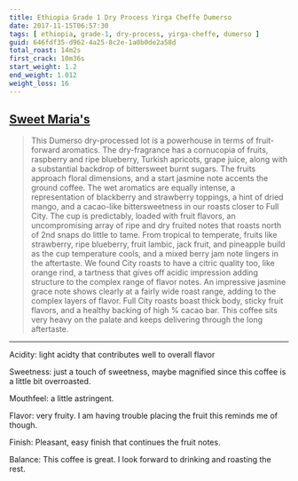 ```yaml
---
title: Ethiopia Grade 1 Dry Process Yirga Cheffe Dumerso
date: 2017-11-15T06:57:30
tags: [ ethiopia, grade-1, dry-process, yirga-cheffe, dumerso ]
guid: 646fdf35-d962-4a25-8c2e-1a0b0de2a58d
total_roast: 14m2s
first_crack: 10m36s
start_weight: 1.2
end_weight: 1.012
weight_loss: 16
---
```


## [Sweet Maria's][sm]

[sm]: https://web.archive.org/web/20171110224429/https://www.sweetmarias.com/product/ethiopia-gr-1-dry-process-yirg-dumerso

> This Dumerso dry-processed lot is a powerhouse in terms of fruit-forward
> aromatics. The dry-fragrance has a cornucopia of fruits, raspberry and ripe
> blueberry, Turkish apricots, grape juice, along with a substantial backdrop of
> bittersweet burnt sugars. The fruits approach floral dimensions, and a start
> jasmine note accents the ground coffee. The wet aromatics are equally intense,
> a representation of blackberry and strawberry toppings, a hint of dried mango,
> and a cacao-like bittersweetness in our roasts closer to Full City. The cup is
> predictably, loaded with fruit flavors, an uncompromising array of ripe and
> dry fruited notes that roasts north of 2nd snaps do little to tame. From
> tropical to temperate, fruits like strawberry, ripe blueberry, fruit lambic,
> jack fruit, and pineapple build as the cup temperature cools, and a mixed
> berry jam note lingers in the aftertaste. We found City roasts to have a
> citric quality too, like orange rind, a tartness that gives off acidic
> impression adding structure to the complex range of flavor notes. An
> impressive jasmine grace note shows clearly at a fairly wide roast range,
> adding to the complex layers of flavor. Full City roasts boast thick body,
> sticky fruit flavors, and a healthy backing of high % cacao bar. This coffee
> sits very heavy on the palate and keeps delivering through the long
> aftertaste.

---

Acidity: light acidty that contributes well to overall flavor

Sweetness: just a touch of sweetness, maybe magnified since this coffee is a
little bit overroasted.

Mouthfeel: a little astringent.

Flavor: very fruity.  I am having trouble placing the fruit this reminds me of
though.

Finish:  Pleasant, easy finish that continues the fruit notes.

Balance: This coffee is great.  I look forward to drinking and roasting the
rest.
